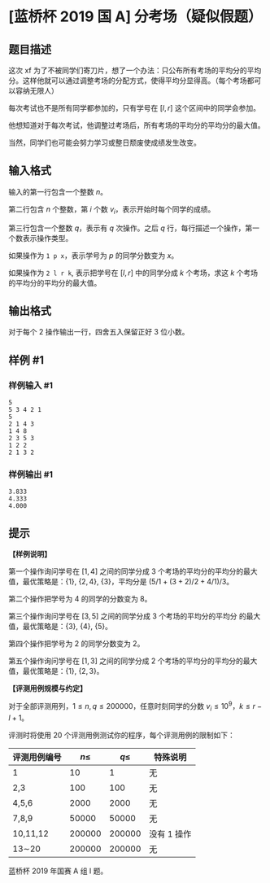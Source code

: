 # [蓝桥杯 2019 国 A] 分考场（疑似假题）

## 题目描述

这次 xf 为了不被同学们寄刀片，想了一个办法：只公布所有考场的平均分的平均分。这样他就可以通过调整考场的分配方式，使得平均分显得高。（每个考场都可以容纳无限人）

每次考试也不是所有同学都参加的，只有学号在 $[l,r]$ 这个区间中的同学会参加。

他想知道对于每次考试，他调整过考场后，所有考场的平均分的平均分的最大值。

当然，同学们也可能会努力学习或整日颓废使成绩发生改变。

## 输入格式

输入的第一行包含一个整数 $n$。

第二行包含 $n$ 个整数，第 $i$ 个数 $v_i$，表示开始时每个同学的成绩。

第三行包含一个整数 $q$，表示有 $q$ 次操作。之后 $q$ 行，每行描述一个操作，第一个数表示操作类型。

如果操作为 `1 p x`，表示学号为 $p$ 的同学分数变为 $x$。

如果操作为 `2 l r k`, 表示把学号在 $[l,r]$ 中的同学分成 $k$ 个考场，求这 $k$ 个考场的平均分的平均分的最大值。

## 输出格式

对于每个 $2$ 操作输出一行，四舍五入保留正好 $3$ 位小数。

## 样例 #1

### 样例输入 #1
```
5
5 3 4 2 1
5
2 1 4 3
1 4 8
2 3 5 3
1 2 2
2 1 3 2
```

### 样例输出 #1

```
3.833
4.333
4.000
```

## 提示

**【样例说明】**

第一个操作询问学号在 $[1, 4]$ 之间的同学分成 $3$ 个考场的平均分的平均分的最大值，最优策略是：$\{1\}$, $\{2, 4\}$, $\{3\}$，平均分是 $(5/1 +(3+2)/2 + 4/1)/3$。

第二个操作把学号为 $4$ 的同学的分数变为 $8$。

第三个操作询问学号在 $[3, 5]$ 之间的同学分成 $3$ 个考场的平均分的平均分
的最大值，最优策略是：$\{3\}$, $\{4\}$, $\{5\}$。

第四个操作把学号为 $2$ 的同学分数变为 $2$。

第五个操作询问学号在 $[1, 3]$ 之间的同学分成 $2$ 个考场的平均分的平均分的最大值，最优策略是：$\{1\}$, $\{2,3\}$。

**【评测用例规模与约定】**

对于全部评测用列，$1\le n, q \le 200000$，任意时刻同学的分数 $v_i \le 10^9$，$k \le r- l + 1$。

评测时将使用 $20$ 个评测用例测试你的程序，每个评测用例的限制如下：

|评测用例编号|$n \le$|$q \le$|特殊说明|
|----------|-------|-------|-------|
|1|10|1|无|
|2,3|100|100|无| 
|4,5,6|2000|2000|无| 
|7,8,9|50000|50000|无|
|10,11,12|200000|200000|没有 1 操作|
|13∼20|200000|200000|无|

蓝桥杯 2019 年国赛 A 组 I 题。
